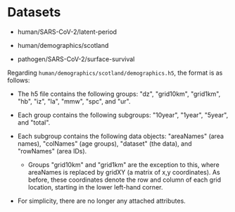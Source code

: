 # Datasets

- human/SARS-CoV-2/latent-period
- human/demographics/scotland

- pathogen/SARS-CoV-2/surface-survival


Regarding `human/demographics/scotland/demographics.h5`, the format is as follows:

- The h5 file contains the following groups: "dz", "grid10km", "grid1km", "hb", "iz", "la", "mmw", "spc", and "ur".   

- Each group contains the following subgroups: "10year", "1year", "5year", and "total".

- Each subgroup contains the following data objects: "areaNames" (area names), "colNames" (age groups),  "dataset" (the data), and "rowNames" (area IDs).

  - Groups "grid10km" and "grid1km" are the exception to this, where areaNames is replaced by gridXY (a matrix of x,y coordinates). As before, these coordinates denote the row and column of each grid location, starting in the lower left-hand corner. 

- For simplicity, there are no longer any attached attributes.



